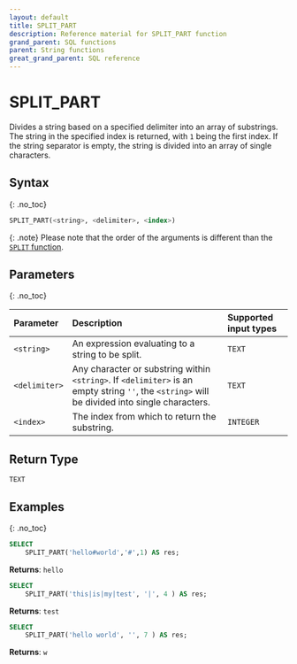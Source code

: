 ```yaml
---
layout: default
title: SPLIT_PART
description: Reference material for SPLIT_PART function
grand_parent: SQL functions
parent: String functions
great_grand_parent: SQL reference
---
```


# SPLIT_PART

Divides a string based on a specified delimiter into an array of substrings. The string in the specified index is returned, with `1` being the first index. If the string separator is empty, the string is divided into an array of single characters.

## Syntax
{: .no_toc}

```sql
SPLIT_PART(<string>, <delimiter>, <index>)
```

{: .note}
Please note that the order of the arguments is different than the [`SPLIT` function](./split.md).

## Parameters 
{: .no_toc}

| Parameter       | Description                      | Supported input types    | 
| :---------------| :--------------------------------|:---------------------------- |
| `<string>`    | An expression evaluating to a string to be split. | `TEXT` |
| `<delimiter>` | Any character or substring within `<string>`. If `<delimiter>` is an empty string `''`, the `<string>` will be divided into single characters. | 	`TEXT` |
| `<index>`     | The index from which to return the substring.    | `INTEGER` |

## Return Type
`TEXT`

## Examples
{: .no_toc}

```sql
SELECT
	SPLIT_PART('hello#world','#',1) AS res;
```

**Returns**: `hello`

```sql
SELECT
	SPLIT_PART('this|is|my|test', '|', 4 ) AS res;
```

**Returns**: `test`

```sql
SELECT
	SPLIT_PART('hello world', '', 7 ) AS res;
```

**Returns**: `w`
